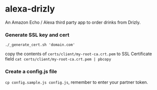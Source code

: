 # alexa-drizly

An Amazon Echo / Alexa third party app to order drinks from Drizly.

### Generate SSL key and cert

`./_generate_cert.sh 'domain.com'`

copy the contents of `certs/client/my-root-ca.crt.pem` to SSL Certificate field
`cat certs/client/my-root-ca.crt.pem | pbcopy`

### Create a config.js file
`cp config.sample.js config.js`, remember to enter your partner token.
